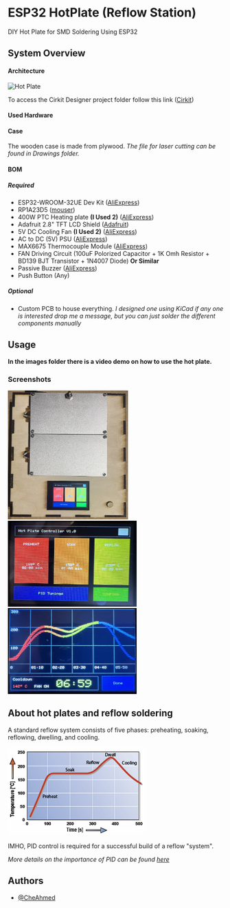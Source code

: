 # ESP32 HotPlate (Reflow Station)
DIY Hot Plate for SMD Soldering Using ESP32

## System Overview
#### Architecture

<img src="Drawings/hot_plate_arch.svg" alt="Hot Plate" width="300" height="300">

To access the Cirkit Designer project folder follow this link ([Cirkit](https://app.cirkitdesigner.com/project/63c725ec-d5b7-41f8-a704-f3c43ff69539))

#### Used Hardware

#### Case
The wooden case is made from plywood.
*The file for laser cutting can be found in Drawings folder.*

#### BOM
##### Required
- ESP32-WROOM-32UE Dev Kit ([AliExpress](https://www.aliexpress.com/i/1005006101661404.html))
- RP1A23D5 ([mouser](https://www.mouser.be/ProductDetail/Carlo-Gavazzi/RP1A23D5?qs=xZ%2FP%252Ba9zWqYrTlescD3zNw%3D%3D&srsltid=AfmBOop4c0-2oQbLZNWjqGRbjlYNQFfOyFUVsmCj10K13PxnHtzqtBrx&_gl=1*1asaar2*_ga*MTIzNzcwODgzNi4xNzM1MjQ2ODIx))
- 400W PTC Heating plate **(I Used 2)** ([AliExpress](https://www.aliexpress.com/item/1005007420346819.html))
- Adafruit 2.8" TFT LCD Shield ([Adafruit](https://learn.adafruit.com/adafruit-2-8-tft-touch-shield-v2?view=all))
- 5V DC Cooling Fan **(I Used 2)** ([AliExpress](https://www.aliexpress.com/item/1005005517832482.html))
- AC to DC (5V) PSU ([AliExpress](https://www.aliexpress.com/item/1005003273464395.html))
- MAX6675 Thermocouple Module ([AliExpress](https://www.aliexpress.com/item/1005006222174410.html))
- FAN Driving Circuit (100uF Polorized Capacitor + 1K Omh Resistor + BD139 BJT Transistor + 1N4007 Diode) **Or Similar**
- Passive Buzzer ([AliExpress](https://www.aliexpress.com/item/1005006237096111.html))
- Push Button (Any)
##### Optional
- Custom PCB to house everything.
*I designed one using KiCad if any one is interested drop me a message, but you can just solder the different components manually*

## Usage
**In the images folder there is a video demo on how to use the hot plate.**

### Screenshots
<img src="images/hot_plate.png" alt="Hot Plate" width="280" height="300">
<img src="images/main_menu.png" alt="Hot Plate" width="300" height="200">
<img src="images/done.png" alt="Hot Plate" width="300" height="200">

## About hot plates and reflow soldering

A standard reflow system consists of five phases: preheating, soaking, reflowing, dwelling, and cooling.

![stages](images/reflow_stages.png)

IMHO, PID control is required for a successful build of a reflow "system".

*More details on the importance of PID can be found [here](https://hobbybotics.com/projects/hobbybotics-reflow-controller-v8-03/)* 

## Authors

- [@CheAhmed](https://github.com/CheAhMeD)





